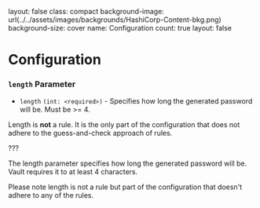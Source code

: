 
layout: false
class: compact
background-image: url(../../assets/images/backgrounds/HashiCorp-Content-bkg.png)
background-size: cover
name: Configuration
count: true
layout: false

# Configuration

### `length` Parameter
- `length` `(int: <required>)` - Specifies how long the generated password will be. Must be >= 4.

Length is **not** a rule. It is the only part of the configuration that does not adhere to the guess-and-check approach of rules.


???

The length parameter specifies how long the generated password will be. Vault requires it to at least 4 characters.

Please note length is not a rule but part of the configuration that doesn't adhere to any of the rules.
